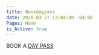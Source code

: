 ```yaml
---
title: Bookdaypass
date: 2020-03-27 13:04:00 -04:00
Pages: Home
is_Active: true
---
```


BOOK A [DAY PASS](https://calendly.com/societyofwork/society-of-work-day-pass)